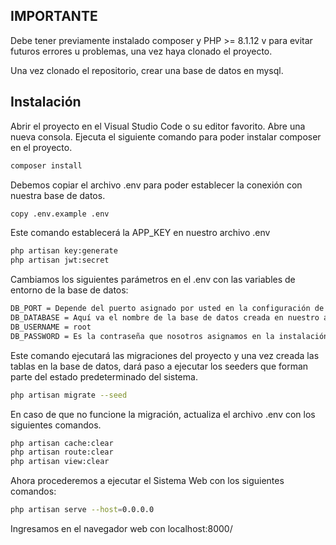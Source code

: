 

## IMPORTANTE
Debe tener previamente instalado composer y PHP >= 8.1.12 v para evitar futuros errores u problemas, una vez haya clonado el proyecto.

Una vez clonado el repositorio, crear una base de datos en mysql.

## Instalación
Abrir el proyecto en el Visual Studio Code o su editor favorito. Abre una nueva consola.
Ejecuta el siguiente comando para poder instalar composer en el proyecto.
```bash
composer install
```
Debemos copiar el archivo .env para poder establecer la conexión con nuestra base de datos.
```bash
copy .env.example .env
```
Este comando establecerá la APP_KEY en nuestro archivo .env
```bash
php artisan key:generate
php artisan jwt:secret
```


Cambiamos los siguientes parámetros en el .env con las variables de entorno de la base de datos:
```bash
DB_PORT = Depende del puerto asignado por usted en la configuración de su base de datos(default: 3306)
DB_DATABASE = Aquí va el nombre de la base de datos creada en nuestro administrador de base de datos preferido.
DB_USERNAME = root
DB_PASSWORD = Es la contraseña que nosotros asignamos en la instalación, en caso de utilizar Xampp, Laragon, etc... Este campo se debe dejar vacío.
```

Este comando ejecutará las migraciones del proyecto y una vez creada las tablas en la base de datos, dará paso a ejecutar los seeders que forman parte del estado predeterminado del sistema.
```bash
php artisan migrate --seed
```

En caso de que no funcione la migración, actualiza el archivo .env con los siguientes comandos.
```bash
php artisan cache:clear
php artisan route:clear
php artisan view:clear
```
Ahora procederemos a ejecutar el Sistema Web con los siguientes comandos:
```bash
php artisan serve --host=0.0.0.0
```
Ingresamos en el navegador web con localhost:8000/
